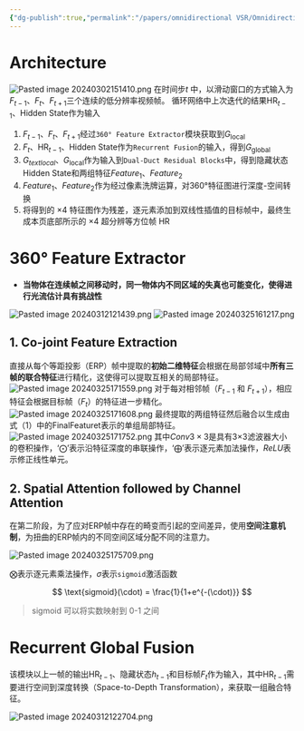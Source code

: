```yaml
---
{"dg-publish":true,"permalink":"/papers/omnidirectional VSR/Omnidirectional Video Super-resolution Using Deep Learning/Method/"}
---
```


# Architecture
![Pasted image 20240302151410.png](/img/user/asserts/Pasted%20image%2020240302151410.png)
在时间步$t$ 中，以滑动窗口的方式输入为$F_{t-1}、F_t、F_{t+1}$三个连续的低分辨率视频帧。
循环网络中上次迭代的结果$\text{HR}_{t-1}、\text{Hidden State}$作为输入

1. $F_{t-1}、F_t、F_{t+1}$经过`360° Feature Extractor`模块获取到$G_{\text{local}}$ 
2. $F_t、\text{HR}_{t-1}、\text{Hidden State}$作为`Recurrent Fusion`的输入，得到$G_{\text{global}}$
3. $G_{text{local}}、G_{\text{local}}$作为输入到`Dual-Duct Residual Blocks`中，得到隐藏状态$\text{Hidden State}$和两组特征$Feature_1、Feature_2$
4. $Feature_1、Feature_2$作为经过像素洗牌运算，对360°特征图进行深度-空间转换
5. 将得到的 ×4 特征图作为残差，逐元素添加到双线性插值的目标帧中，最终生成本页底部所示的 ×4 超分辨等方位帧 HR


# 360° Feature Extractor


- **当物体在连续帧之间移动时，同一物体内不同区域的失真也可能变化，使得进行光流估计具有挑战性**

![Pasted image 20240312121439.png](/img/user/asserts/Pasted%20image%2020240312121439.png)
![Pasted image 20240325161217.png](/img/user/Pasted%20image%2020240325161217.png)
## 1. Co-joint Feature Extraction

直接从每个等距投影（ERP）帧中提取的**初始二维特征**会根据在局部邻域中**所有三帧的联合特征**进行精化，这使得可以提取互相关的局部特征。
![Pasted image 20240325171559.png](/img/user/Pasted%20image%2020240325171559.png)
对于每对相邻帧（$F_{t−1}$ 和 $F_{t+1}$），相应特征会根据目标帧（$F_t$）的特征进一步精化。
![Pasted image 20240325171608.png](/img/user/Pasted%20image%2020240325171608.png)
最终提取的两组特征然后融合以生成由式（1）中的FinalFeaturet表示的单组局部特征。
![Pasted image 20240325171752.png](/img/user/Pasted%20image%2020240325171752.png)
其中$Conv 3×3$是具有3×3滤波器大小的卷积操作，‘$\bigodot$’表示沿特征深度的串联操作，‘$\bigoplus$’表示逐元素加法操作，$ReLU$表示修正线性单元。

## 2. Spatial Attention followed by Channel Attention

在第二阶段，为了应对ERP帧中存在的畸变而引起的空间差异，使用**空间注意机制**，为扭曲的ERP帧内的不同空间区域分配不同的注意力。

![Pasted image 20240325175709.png](/img/user/Pasted%20image%2020240325175709.png)

$\bigotimes$表示逐元素乘法操作，$σ$表示`sigmoid`激活函数

$$
\text{sigmoid}(\cdot) = \frac{1}{1+e^{-(\cdot)}}
$$
> sigmoid 可以将实数映射到 0-1 之间

# Recurrent Global Fusion

该模块以上一帧的输出$\text{HR}_{t-1}$、隐藏状态$h_{t-1}$和目标帧$F_t$作为输入，其中$\text{HR}_{t-1}$需要进行空间到深度转换（Space-to-Depth Transformation），来获取一组融合特征。

![Pasted image 20240312122704.png](/img/user/asserts/Pasted%20image%2020240312122704.png)

